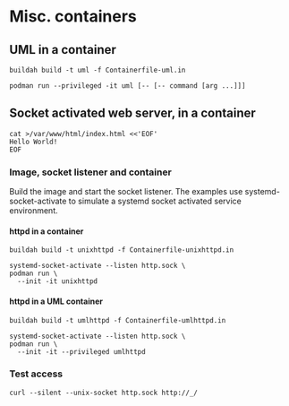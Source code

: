# Misc. containers

## UML in a container

    buildah build -t uml -f Containerfile-uml.in

    podman run --privileged -it uml [-- [-- command [arg ...]]]

## Socket activated web server, in a container

    cat >/var/www/html/index.html <<'EOF'
    Hello World!
    EOF

### Image, socket listener and container

Build the image and start the socket listener. The examples use
systemd-socket-activate to simulate a systemd socket activated service
environment.

#### httpd in a container

    buildah build -t unixhttpd -f Containerfile-unixhttpd.in

    systemd-socket-activate --listen http.sock \
    podman run \
      --init -it unixhttpd

#### httpd in a UML container

    buildah build -t umlhttpd -f Containerfile-umlhttpd.in

    systemd-socket-activate --listen http.sock \
    podman run \
      --init -it --privileged umlhttpd

### Test access

    curl --silent --unix-socket http.sock http://_/


